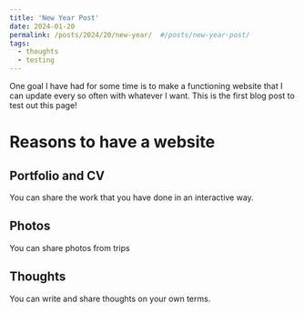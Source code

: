 ```yaml
---
title: 'New Year Post'
date: 2024-01-20
permalink: /posts/2024/20/new-year/  #/posts/new-year-post/
tags:
  - thoughts
  - testing
---
```


One goal I have had for some time is to make a functioning website that I can update every so often with whatever I want. This is the first blog post to test out this page!

Reasons to have a website
======

Portfolio and CV
------
You can share the work that you have done in an interactive way.

Photos
------
You can share photos from trips

Thoughts
------
You can write and share thoughts on your own terms.